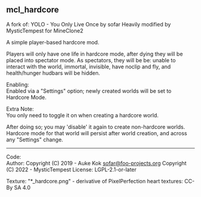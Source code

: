 
## mcl_hardcore


A fork of: YOLO - You Only Live Once by sofar
Heavily modified by MysticTempest for MineClone2

A simple player-based hardcore mod.

Players will only have one life in hardcore mode, after dying they will be placed into spectator mode.
As spectators, they will be be: unable to interact with the world, immortal, invisible, have noclip and fly, and health/hunger hudbars will be hidden.


Enabling:  
Enabled via a "Settings" option; newly created worlds will be set to Hardcore Mode. 

Extra Note:  
You only need to toggle it on when creating a hardcore world. 

After doing so; you may 'disable' it again to create non-hardcore worlds.
Hardcore mode for that world will persist after world creation, and across any "Settings" change.



---------
Code:  
	Author: Copyright (C) 2019 - Auke Kok <sofar@foo-projects.org>
			Copyright (C) 2022 - MysticTempest
	License: LGPL-2.1-or-later

Texture:
	"*_hardcore.png" - derivative of PixelPerfection heart textures: CC-By SA 4.0
